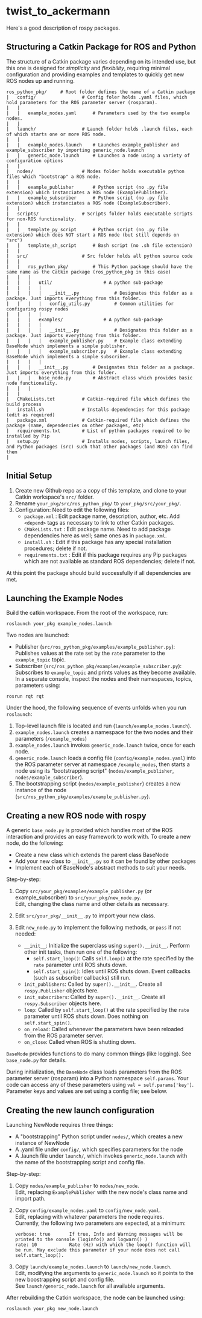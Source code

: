 # twist_to_ackermann
Here's a good description of rospy packages.


## Structuring a Catkin Package for ROS and Python
The structure of a Catkin package varies depending on its intended use, but this one is designed for *simplicity* and *flexibility*, requiring minimal configuration and providing examples and templates to quickly get new ROS nodes up and running.

```
ros_python_pkg/     # Root folder defines the name of a Catkin package
|   config/                 # Config foler holds .yaml files, which hold parameters for the ROS parameter server (rosparam).
|   |
|   |   example_nodes.yaml      # Parameters used by the two example nodes.
|   |
|   launch/                 # Launch folder holds .launch files, each of which starts one or more ROS node.
|   |
|   |   example_nodes.launch    # Launches example_publisher and example_subscriber by importing generic_node.launch
|   |   generic_node.launch     # Launches a node using a variety of configuration options
|   |
|   nodes/                  # Nodes folder holds executable python files which "bootstrap" a ROS node.
|   |
|   |   example_publisher       # Python script (no .py file extension) which instanciates a ROS node (ExamplePublisher).
|   |   example_subscriber      # Python script (no .py file extension) which instanciates a ROS node (ExampleSubscriber).
|   |
|   scripts/                # Scripts folder holds executable scripts for non-ROS functionality.
|   |
|   |   template_py_script      # Python script (no .py file extension) which does NOT start a ROS node (but still depends on "src")
|   |   template_sh_script      # Bash script (no .sh file extension)
|   |
|   src/                    # Src folder holds all python source code
|   |
|   |   ros_python_pkg/         # This Python package should have the same name as the Catkin package (ros_python_pkg in this case)
|   |   |   
|   |   |   util/                   # A python sub-package
|   |   |   |   
|   |   |   |   __init__.py             # Designates this folder as a package. Just imports everything from this folder.
|   |   |   |   config_utils.py         # Common utilities for configuring rospy nodes
|   |   |   |
|   |   |   examples/               # A python sub-package
|   |   |   |
|   |   |   |   __init__.py             # Designates this folder as a package. Just imports everything from this folder.
|   |   |   |   example_publisher.py    # Example class extending BaseNode which implements a simple publisher.
|   |   |   |   example_subscriber.py   # Example class extending BaseNode which implements a simple subscriber.
|   |   |   |   
|   |   |   __init__.py         # Designates this folder as a package. Just imports everything from this folder.
|   |   |   base_node.py        # Abstract class which provides basic node functionality.
|   |   |   
|   |
|   CMakeLists.txt          # Catkin-required file which defines the build process  
|   install.sh              # Installs dependencies for this package (edit as required)
|   package.xml             # Catkin-required file which defines the package (name, dependencies on other packages, etc)  
|   requirements.txt        # List of python packages required to be installed by Pip
|   setup.py                # Installs nodes, scripts, launch files, and Python packages (src) such that other packages (and ROS) can find them
|
```

## Initial Setup

1. Create new Github repo as a copy of this template, and clone to your Catkin workspace's `src/` folder.
2. Rename `your_pkg/src/ros_python_pkg/`  to  `your_pkg/src/your_pkg/`.
3. Configuration: Need to edit the following files:
    - `package.xml`      : Edit package name, description, author, etc. Add `<depend>` tags as necessary to link to other Catkin packages.
    - `CMakeLists.txt`   : Edit package name. Need to add package dependencies here as well; same ones as in `package.xml`.
    - `install.sh`       : Edit if this package has any special installation procedures; delete if not.
    - `requirements.txt` : Edit if this package requires any Pip packages which are not available as standard ROS dependencies; delete if not.
 
At this point the package should build successfully if all dependencies are met.

## Launching the Example Nodes

Build the catkin workspace. From the root of the workspace, run:
```
roslaunch your_pkg example_nodes.launch
```
Two nodes are launched:
 - Publisher (`src/ros_python_pkg/examples/example_publisher.py`):
        Publishes values at the rate set by the `rate` parameter to the `example_topic` topic.
 - Subscriber (`src/ros_python_pkg/examples/example_subscriber.py`):
        Subscribes to `example_topic` and prints values as they become available.
In a separate console, inspect the nodes and their namespaces, topics, parameters using:
```
rosrun rqt rqt
```
    
Under the hood, the following sequence of events unfolds when you run `roslaunch`:
1. Top-level launch file is located and run (`launch/example_nodes.launch`).
2. `example_nodes.launch` creates a namespace for the two nodes and their parameters (`/example_nodes`)
3. `example_nodes.launch` invokes `generic_node.launch` twice, once for each node.
4. `generic_node.launch` loads a config file (`config/example_nodes.yaml`) into the ROS parameter server at namespace `/example_nodes`, then starts a node using its "bootstrapping script" (`nodes/example_publisher`, `nodes/example_subscriber`).
5. The bootstrapping script (`nodes/example_publisher`) creates a new instance of the node (`src/ros_python_pkg/examples/example_publisher.py`).

    
## Creating a new ROS node with rospy
    
A generic `base_node.py` is provided which handles most of the ROS interaction and provides an easy framework to work with. To create a new node, do the following:  
  - Create a new class which extends the parent class BaseNode
  - Add your new class to `__init__.py` so it can be found by other packages
  - Implement each of BaseNode's abstract methods to suit your needs.

Step-by-step:  

1. Copy `src/your_pkg/examples/example_publisher.py` (or example_subscriber) to `src/your_pkg/new_node.py`.  
    Edit, changing the class name and other details as necessary.  
    
2. Edit `src/your_pkg/__init__.py` to import your new class.  
    
3. Edit `new_node.py` to implement the following methods, or `pass` if not needed:
    - `__init__`: Initialize the superclass using `super().__init__`. Perform other init tasks, then run one of the following:  
        - `self.start_loop()`: Calls `self.loop()` at the rate specified by the `rate` parameter until ROS shuts down.
        - `self.start_spin()`: Idles until ROS shuts down. Event callbacks (such as subscriber callbacks) still run.
    - `init_publishers`: Called by `super().__init__`. Create all `rospy.Publisher` objects here.  
    - `init_subscribers`: Called by `super().__init__`. Create all `rospy.Subscriber` objects here.  
    - `loop`: Called by `self.start_loop()` at the rate specified by the `rate` parameter until ROS shuts down. Does nothing on `self.start_spin()`.  
    - `on_reload`: Called whenever the parameters have been reloaded from the ROS parameter server.  
    - `on_close`: Called when ROS is shutting down.  

`BaseNode` provides functions to do many common things (like logging). See `base_node.py` for details.  

During initialization, the `BaseNode` class loads parameters from the ROS parameter server (rosparam) into a Python namespace `self.params`. Your code can access any of these parameters using `val = self.params['key']`. Parameter keys and values are set using a config file; see below.  


## Creating the new launch configuration
    
Launching NewNode requires three things:  
  - A "bootstrapping" Python script under `nodes/`, which creates a new instance of NewNode  
  - A .yaml file under `config/`, which specifies parameters for the node  
  - A .launch file under `launch/`, which invokes `generic_node.launch` with the name of the bootstrapping script and config file.  

Step-by-step:  

1. Copy `nodes/example_publisher`  to  `nodes/new_node`.  
    Edit, replacing `ExamplePublisher` with the new node's class name and import path.  
    
2. Copy `config/example_nodes.yaml`  to  `config/new_node.yaml`.  
    Edit, replacing with whatever parameters the node requires.  
    Currently, the following two parameters are expected, at a minimum:
    ```
    verbose: true       If true, Info and Warning messages will be printed to the console (loginfo() and logwarn() )
    rate: 10            Rate (Hz) with which the loop() function will be run. May exclude this parameter if your node does not call self.start_loop().
    ```
3. Copy `launch/example_nodes.launch`  to  `launch/new_node.launch`.  
    Edit, modifying the arguments to `generic_node.launch` so it points to the new boostrapping script and config file.  
    See `launch/generic_node.launch` for all available arguments.
    
After rebuilding the Catkin workspace, the node can be launched using:
```
roslaunch your_pkg new_node.launch
```

